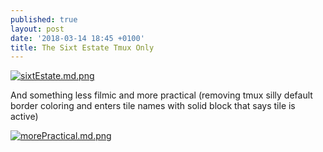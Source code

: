 ```yaml
---
published: true
layout: post
date: '2018-03-14 18:45 +0100'
title: The Sixt Estate Tmux Only
---
```

[![sixtEstate.md.png](https://cdn.scrot.moe/images/2018/03/14/sixtEstate.md.png)](https://cdn.scrot.moe/images/2018/03/14/sixtEstate.png)

And something less filmic and more practical (removing tmux silly default border coloring and enters tile names with solid block that says tile is active)

[![morePractical.md.png](https://cdn.scrot.moe/images/2018/03/14/morePractical.md.png)](https://cdn.scrot.moe/images/2018/03/14/morePractical.png)
